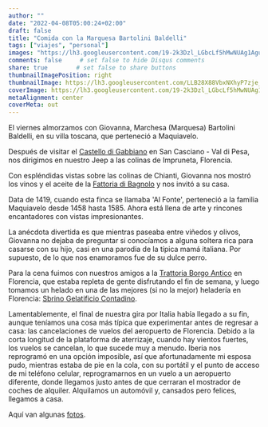 ```yaml
---
author: ""
date: "2022-04-08T05:00:24+02:00"
draft: false
title: "Comida con la Marquesa Bartolini Baldelli"
tags: ["viajes", "personal"]
images: "https://lh3.googleusercontent.com/19-2k3Dzl_LGbcLf5hMwNUAg1Agu81olVBsO3bEf1igY0tqBUS_nK5MbNepjyYYTdXljDTXYk_7W9GFheu_1IBMatL0CPXPr4elimEsOTAUFnrHo6spDgzxkrtLVonWmjidQCpM-Tbw=w2400"
comments: false     # set false to hide Disqus comments
share: true        # set false to share buttons
thumbnailImagePosition: right
thumbnailImage: https://lh3.googleusercontent.com/LLB28X88VbxNXhyP7zje_sMfyXQ92amRazk-p3d_fCcU3w42PqcNIdTGVBewcp2js5JIUebbwxz5m57L5ztwqRmemnnXgPB95nRED0Fajc8cEpwpDuuSqqlyl6Dio0eHz5eXeMJh_P4=w2400
coverImage: https://lh3.googleusercontent.com/19-2k3Dzl_LGbcLf5hMwNUAg1Agu81olVBsO3bEf1igY0tqBUS_nK5MbNepjyYYTdXljDTXYk_7W9GFheu_1IBMatL0CPXPr4elimEsOTAUFnrHo6spDgzxkrtLVonWmjidQCpM-Tbw=w2400
metaAlignment: center
coverMeta: out
---
```


El viernes almorzamos con Giovanna, Marchesa (Marquesa) Bartolini Baldelli, en su villa toscana, que perteneció a Maquiavelo.

<!--more-->

Después de visitar el [Castello di Gabbiano](https://www.castellogabbiano.it/) en San Casciano - Val di Pesa, nos dirigimos en nuestro Jeep a las colinas de Impruneta, Florencia.

Con espléndidas vistas sobre las colinas de Chianti, Giovanna nos mostró los vinos y el aceite de la [Fattoria di Bagnolo](https://www.bartolinibaldelli.it/bagnolo-winery_fattoria-bagnolo_page_en.html) y nos invitó a su casa.

Data de 1419, cuando esta finca se llamaba 'Al Fonte', perteneció a la familia Maquiavelo desde 1458 hasta 1585. Ahora está llena de arte y rincones encantadores con vistas impresionantes.

La anécdota divertida es que mientras paseaba entre viñedos y olivos, Giovanna no dejaba de preguntar si conocíamos a alguna soltera rica para casarse con su hijo, casi en una parodia de la típica mamá italiana. Por supuesto, de lo que nos enamoramos fue de su dulce perro.

Para la cena fuimos con nuestros amigos a la [Trattoria Borgo Antico](http://www.borgoanticofirenze.com/en/) en Florencia, que estaba repleta de gente disfrutando el fin de semana, y luego tomamos un helado en una de las mejores (si no la mejor) heladería en Florencia: [Sbrino Gelatificio Contadino](https://www.facebook.com/pages/Sbrino-Gelatificio-Contadino/400620953745241).

Lamentablemente, el final de nuestra gira por Italia había llegado a su fin, aunque teníamos una cosa más típica que experimentar antes de regresar a casa: las cancelaciones de vuelos del aeropuerto de Florencia. Debido a la corta longitud de la plataforma de aterrizaje, cuando hay vientos fuertes, los vuelos se cancelan, lo que sucede muy a menudo. Iberia nos reprogramó en una opción imposible, así que afortunadamente mi esposa pudo, mientras estaba de pie en la cola, con su portátil y el punto de acceso de mi teléfono celular, reprogramarnos en un vuelo a un aeropuerto diferente, donde llegamos justo antes de que cerraran el mostrador de coches de alquiler. Alquilamos un automóvil y, cansados ​​pero felices, llegamos a casa.

Aquí van algunas [fotos](https://photos.app.goo.gl/8T9R2gUff1r4tjZJ6).
